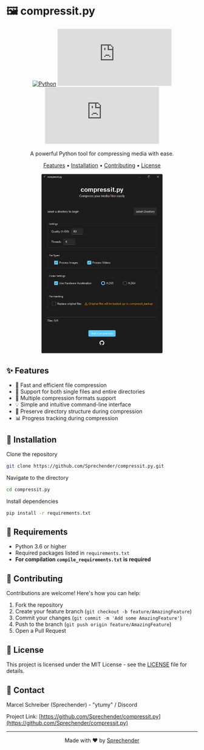 # 🖼️ compressit.py

<div align="center">

[![Python](https://img.shields.io/badge/Python-3.6+-3776AB?style=for-the-badge&logo=python&logoColor=white)](https://www.python.org/)
[![License](https://img.shields.io/github/license/Sprechender/compressit.py?style=for-the-badge)](LICENSE)
[![GitHub stars](https://img.shields.io/github/stars/Sprechender/compressit.py?style=for-the-badge)](https://github.com/Sprechender/compressit.py/stargazers)

A powerful Python tool for compressing media with ease.

[Features](#features) • [Installation](#installation) • [Contributing](#contributing) • [License](#license)

  <img src="assets/screenshot.png" alt="Screenshot of compressit.py" width="320">
</div>

## ✨ Features

- 🚀 Fast and efficient file compression
- 📁 Support for both single files and entire directories
- 🎯 Multiple compression formats support
- 💡 Simple and intuitive command-line interface
- 🔄 Preserve directory structure during compression
- 📊 Progress tracking during compression

## 🚀 Installation
Clone the repository
```bash
git clone https://github.com/Sprechender/compressit.py.git
```
Navigate to the directory
```bash
cd compressit.py
```
Install dependencies
```bash
pip install -r requirements.txt
```
## 📝 Requirements

- Python 3.6 or higher
- Required packages listed in `requirements.txt`
- **For compilation `compile_requirements.txt` is required**

## 🤝 Contributing

Contributions are welcome! Here's how you can help:

1. Fork the repository
2. Create your feature branch (`git checkout -b feature/AmazingFeature`)
3. Commit your changes (`git commit -m 'Add some AmazingFeature'`)
4. Push to the branch (`git push origin feature/AmazingFeature`)
5. Open a Pull Request

## 📄 License

This project is licensed under the MIT License - see the [LICENSE](LICENSE) file for details.
## 📧 Contact

Marcel Schreiber (Sprechender) - "ytumy" / Discord

Project Link: [https://github.com/Sprechender/compressit.py](https://github.com/Sprechender/compressit.py)

---

<div align="center">
Made with ❤️ by <a href="https://github.com/Sprechender">Sprechender</a>
</div>
